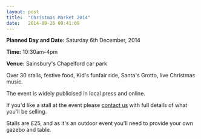 ```yaml
---
layout: post
title:  "Christmas Market 2014"
date:   2014-09-26 09:41:09
---
```

**Planned Day and Date:** Saturday 6th December, 2014

**Time:** 10:30am-4pm

**Venue:** Sainsbury's Chapelford car park

Over 30 stalls, festive food, Kid's funfair ride, Santa's Grotto, live Christmas music.

The event is widely publicised in local press and online.

If you'd like a stall at the event please [contact us](mailto:events@chapelford-community-centre.co.uk) with full details of what you'll be selling.

Stalls are £25, and as it's an outdoor event you'll need to provide your own gazebo and table.
